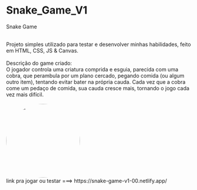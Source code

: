 # Snake_Game_V1
Snake Game

<br>
Projeto simples utilizado para testar e desenvolver minhas habilidades, feito em HTML, CSS, JS & Canvas.
<br><br>
Descrição do game criado: <br>O jogador controla uma criatura comprida e esguia, parecida com uma cobra, que perambula por um plano cercado, pegando comida (ou algum outro item), tentando evitar bater na própria cauda. Cada vez que a cobra come um pedaço de comida, sua cauda cresce mais, tornando o jogo cada vez mais difícil.
<br><br>
 <img src="https://upload.wikimedia.org/wikipedia/commons/5/55/Snake_can_be_completed.gif" class="avatar" width="200" height="200" style="border-radius: 100px;" alt="perfil">
         <br>
link pra jogar ou testar ===> https://snake-game-v1-00.netlify.app/
<br>
